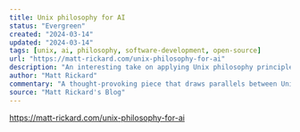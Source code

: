 ```yaml
---
title: Unix philosophy for AI
status: "Evergreen"
created: "2024-03-14"
updated: "2024-03-14"
tags: [unix, ai, philosophy, software-development, open-source]
url: "https://matt-rickard.com/unix-philosophy-for-ai"
description: "An interesting take on applying Unix philosophy principles to AI systems, discussing how concepts like modularity, composability, and single responsibility can improve AI development."
author: "Matt Rickard"
commentary: "A thought-provoking piece that draws parallels between Unix design principles and AI system architecture. The comparison is particularly relevant as we see more tools and systems being built around large language models."
source: "Matt Rickard's Blog"
---
```


https://matt-rickard.com/unix-philosophy-for-ai
